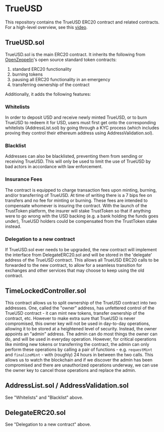 # TrueUSD

This repository contains the TrueUSD ERC20 contract and related contracts. For
a high-level overview, see this [video](https://www.youtube.com/watch?v=vv6-rcjjDXM).

## TrueUSD.sol

TrueUSD.sol is the main ERC20 contract. It inherits the following from
[OpenZeppelin](https://openzeppelin.org/)'s open source standard token contracts:
 1. standard ERC20 functionality
 2. burning tokens
 3. pausing all ERC20 functionality in an emergency
 4. transferring ownership of the contract

Additionally, it adds the following features:

### Whitelists

In order to deposit USD and receive newly minted TrueUSD, or to burn TrueUSD to
redeem it for USD, users must first get onto the corresponding whitelists
(AddressList.sol) by going through a KYC process (which includes proving they
control their ethereum address using AddressValidation.sol).

### Blacklist

Addresses can also be blacklisted, preventing them from sending or receiving
TrueUSD. This will only be used to limit the use of TrueUSD by bad actors in
accordance with law enforcement.

### Insurance Fees

The contract is equipped to charge transaction fees upon minting, burning, and/or
transferring of TrueUSD. At time of writing there is a 7 bips fee on transfers
and no fee for minting or burning. These fees are intended to compensate whomever
is insuring the contract. With the launch of the TrustToken platform, the insurer
will stake TrustToken so that if anything were to go wrong with the USD backing
(e.g. a bank holding the funds goes under), TrueUSD holders could be compensated
from the TrustToken stake instead.

### Delegation to a new contract

If TrueUSD.sol ever needs to be upgraded, the new contract will implement the
interface from DelegateERC20.sol and will be stored in the 'delegate' address
of the TrueUSD contract. This allows all TrueUSD ERC20 calls to be forwarded
to the new contract, to allow for a seamless transition for exchanges and
other services that may choose to keep using the old contract.

## TimeLockedController.sol

This contract allows us to split ownership of the TrueUSD contract into two addresses.
One, called the "owner" address, has unfettered control of the TrueUSD contract -
it can mint new tokens, transfer ownership of the contract, etc. However to make
extra sure that TrueUSD is never compromised, this owner key will not be used in
day-to-day operations, allowing it to be stored at a heightened level of security.
Instead, the owner appoints an "admin" address. The admin can do most things the
owner can do, and will be used in everyday operation. However, for critical
operations like minting new tokens or transferring the contract, the admin can
only perform these operations by calling a pair of functions - e.g. `requestMint`
and `finalizeMint` - with (roughly) 24 hours in between the two calls.
This allows us to watch the blockchain and if we discover the admin has been
compromised and there are unauthorized operations underway, we can use the owner key
to cancel those operations and replace the admin.

## AddressList.sol / AddressValidation.sol

See "Whitelists" and "Blacklist" above.

## DelegateERC20.sol

See "Delegation to a new contract" above.

